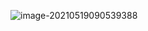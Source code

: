 ![image-20210519090539388](C:\Users\12723\AppData\Roaming\Typora\typora-user-images\image-20210519090539388.png)